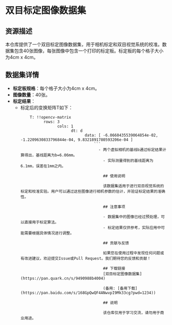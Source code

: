 # 双目标定图像数据集

## 资源描述

本仓库提供了一个双目标定图像数据集，用于相机标定和双目视觉系统的校准。数据集包含40张图像，每张图像中包含一个打印的标定板。标定板的每个格子大小为4cm x 4cm。

## 数据集详情

- **标定板规格**：每个格子大小为4cm x 4cm。
- **图像数量**：40张。
- **标定结果**：
  - 标定后的变换矩阵T如下：
      ```
          T: !!opencv-matrix
                rows: 3
                      cols: 1
                            dt: d
                                  data: [ -6.0660435539064854e-02, -1.2209630833796844e-04, 9.8321891780593206e-04 ]
                                      ```
                                        - 两个虚拟相机的基线b通过标定结果计算得出，基线距离为b=6.06mm。
                                          - 实际测量得到的基线距离为6.1mm，误差在1mm之内。

                                          ## 使用说明

                                          该数据集适用于进行双目视觉系统的标定和校准实验。用户可以通过这些图像进行相机参数的估计，并验证标定结果的准确性。

                                          ## 注意事项

                                          - 数据集中的图像已经过预处理，可以直接用于标定算法。
                                          - 标定结果仅供参考，实际应用中可能需要根据具体情况进行调整。

                                          ## 贡献与反馈

                                          如果您在使用过程中发现任何问题或有改进建议，欢迎提交Issue或Pull Request。我们期待您的反馈和贡献！

                                          ## 下载链接
                                          [双目标定图像数据集](https://pan.quark.cn/s/9490988b4004) 

                                          (备用: [备用下载](https://pan.baidu.com/s/168GpQwQF4ANwvpI9Mk33cg?pwd=1234))

                                          ## 说明

                                          该仓库仅用于学习交流，请勿用于商业用途。
